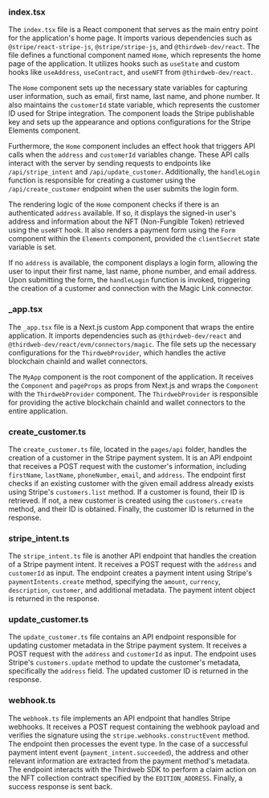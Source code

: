 ### index.tsx
The `index.tsx` file is a React component that serves as the main entry point for the application's home page. It imports various dependencies such as `@stripe/react-stripe-js`, `@stripe/stripe-js`, and `@thirdweb-dev/react`. The file defines a functional component named `Home`, which represents the home page of the application. It utilizes hooks such as `useState` and custom hooks like `useAddress`, `useContract`, and `useNFT` from `@thirdweb-dev/react`.

The `Home` component sets up the necessary state variables for capturing user information, such as email, first name, last name, and phone number. It also maintains the `customerId` state variable, which represents the customer ID used for Stripe integration. The component loads the Stripe publishable key and sets up the appearance and options configurations for the Stripe Elements component.

Furthermore, the `Home` component includes an effect hook that triggers API calls when the `address` and `customerId` variables change. These API calls interact with the server by sending requests to endpoints like `/api/stripe_intent` and `/api/update_customer`. Additionally, the `handleLogin` function is responsible for creating a customer using the `/api/create_customer` endpoint when the user submits the login form.

The rendering logic of the `Home` component checks if there is an authenticated `address` available. If so, it displays the signed-in user's address and information about the NFT (Non-Fungible Token) retrieved using the `useNFT` hook. It also renders a payment form using the `Form` component within the `Elements` component, provided the `clientSecret` state variable is set.

If no `address` is available, the component displays a login form, allowing the user to input their first name, last name, phone number, and email address. Upon submitting the form, the `handleLogin` function is invoked, triggering the creation of a customer and connection with the Magic Link connector.


### _app.tsx
The `_app.tsx` file is a Next.js custom App component that wraps the entire application. It imports dependencies such as `@thirdweb-dev/react` and `@thirdweb-dev/react/evm/connectors/magic`. The file sets up the necessary configurations for the `ThirdwebProvider`, which handles the active blockchain chainId and wallet connectors.

The `MyApp` component is the root component of the application. It receives the `Component` and `pageProps` as props from Next.js and wraps the `Component` with the `ThirdwebProvider` component. The `ThirdwebProvider` is responsible for providing the active blockchain chainId and wallet connectors to the entire application.



### create_customer.ts
The `create_customer.ts` file, located in the `pages/api` folder, handles the creation of a customer in the Stripe payment system. It is an API endpoint that receives a POST request with the customer's information, including `firstName`, `lastName`, `phoneNumber`, `email`, and `address`. The endpoint first checks if an existing customer with the given email address already exists using Stripe's `customers.list` method. If a customer is found, their ID is retrieved. If not, a new customer is created using the `customers.create` method, and their ID is obtained. Finally, the customer ID is returned in the response.


### stripe_intent.ts
The `stripe_intent.ts` file is another API endpoint that handles the creation of a Stripe payment intent. It receives a POST request with the `address` and `customerId` as input. The endpoint creates a payment intent using Stripe's `paymentIntents.create` method, specifying the `amount`, `currency`, `description`, `customer`, and additional metadata. The payment intent object is returned in the response.


### update_customer.ts
The `update_customer.ts` file contains an API endpoint responsible for updating customer metadata in the Stripe payment system. It receives a POST request with the `address` and `customerId` as input. The endpoint uses Stripe's `customers.update` method to update the customer's metadata, specifically the `address` field. The updated customer ID is returned in the response.


### webhook.ts
The `webhook.ts` file implements an API endpoint that handles Stripe webhooks. It receives a POST request containing the webhook payload and verifies the signature using the `stripe.webhooks.constructEvent` method. The endpoint then processes the event type. In the case of a successful payment intent event (`payment_intent.succeeded`), the address and other relevant information are extracted from the payment method's metadata. The endpoint interacts with the Thirdweb SDK to perform a claim action on the NFT collection contract specified by the `EDITION_ADDRESS`. Finally, a success response is sent back.
